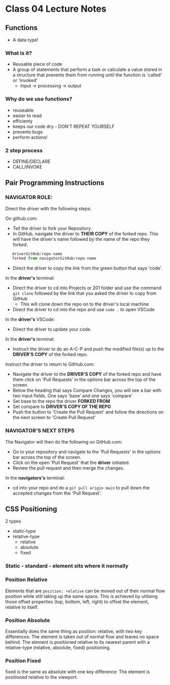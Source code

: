# Class 04 Lecture Notes

## Functions

- A data type!

### What is it?

- Reusable piece of code
- A group of statements that perform a task or calculate a value stored in a structure that prevents them from running until the function is 'called' or 'invoked'
  - Input -> processing -> output

### Why do we use functions?

- reuseable
- easier to read
- efficienty
- keeps our code dry - DON'T REPEAT YOURSELF
- prevents bugs
- perform actions!

### 2 step process

- DEFINE/DECLARE
- CALL/INVOKE

## Pair Programming Instructions

### NAVIGATOR ROLE:

Direct the *driver* with the following steps:

On github.com:

- Tell the driver to fork your Repository.
- In GitHub, navigate the driver to **THEIR COPY** of the forked repo. This will have the driver's name followed by the name of the repo they forked.

``` js
   driverGitHub/repo-name
   forked from navigatorGitHub/repo-name
```

- Direct the driver to copy the link from the green button that says 'code'.

In the **driver's** terminal:

- Direct the driver to cd into Projects or 201 folder and use the command `git clone` followed by the link that you asked the driver to copy from GitHub
  - This will clone down the repo on to the driver's local machine
- Direct the driver to cd into the repo and use `code .` to open VSCode

In the **driver's** VSCode:

- Direct the driver to update your code.

In the **driver's** terminal:

- Instruct the driver to do an A-C-P and push the modified file(s) up to the **DRIVER'S COPY** of the forked repo.

Instruct the driver to return to GitHub.com:

- Navigate the driver to the **DRIVER'S COPY** of the forked repo and have them click on 'Pull Requests' in the options bar across the top of the screen.
- Below the heading that says Compare Changes, you will see a bar with two input fields. One says 'base' and one says 'compare'
- Set base to the repo the driver **FORKED FROM**
- Set compare to **DRIVER'S COPY OF THE REPO**
- Push the button to 'Create the Pull Request' and follow the directions on the next screen to 'Create Pull Request'

### NAVIGATOR'S NEXT STEPS

The Navigator will then do the following on GitHub.com:

- Go to your repository and navigate to the 'Pull Requests' in the options bar across the top of the screen.
- Click on the open 'Pull Request' that the **driver** initiated.
- Review the pull request and then merge the changes.

In the **navigators's** terminal:

- cd into your repo and do a `git pull origin main` to pull down the accepted changes from the 'Pull Request'.

## CSS Positioning

2 types

- static-type
- relative-type
  - relative
  - absolute
  - fixed

### Static - standard - element sits where it normally

### Position Relative

Elements that are `position: relative` can be moved out of their normal flow position while still taking up the same space. This is achieved by utilising those offset properties (top, bottom, left, right) to offset the element, relative to itself.

### Position Absolute

Essentially does the same thing as position: relative, with two key differences:
The element is taken out of normal flow and leaves no space behind.
The element is positioned relative to its nearest parent with a relative-type (relative, absolute, fixed) positioning.

### Position Fixed

fixed is the same as absolute with one key difference:
The element is positioned relative to the viewport.
